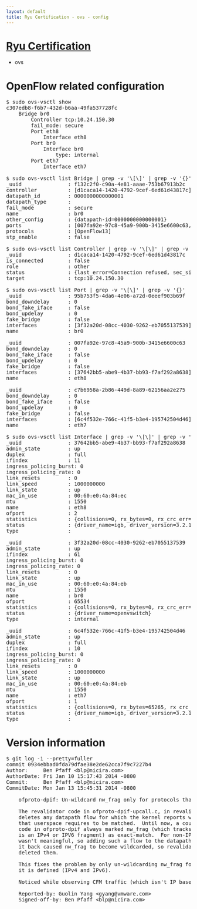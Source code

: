 ```yaml
---
layout: default
title: Ryu Certification - ovs - config
---
```

# [Ryu Certification](http://osrg.github.io/ryu/certification.html)
* ovs 

# OpenFlow related configuration
<pre>
$ sudo ovs-vsctl show
c307edb8-f6b7-432d-b6aa-49fa537728fc
    Bridge br0
        Controller tcp:10.24.150.30
        fail_mode: secure
        Port eth8
            Interface eth8
        Port br0
            Interface br0
                type: internal
        Port eth7
            Interface eth7

$ sudo ovs-vsctl list Bridge | grep -v '\[\]' | grep -v '{}'
_uuid               : f132c2f0-c90a-4e81-aaae-753b67913b2c
controller          : [d1caca14-1420-4792-9cef-6ed61d43817c]
datapath_id         : 0000000000000001
datapath_type       : 
fail_mode           : secure
name                : br0
other_config        : {datapath-id=0000000000000001}
ports               : [007fa92e-97c8-45a9-900b-3415e6600c63, 95b753f5-4da6-4e06-a72d-0eeef903b69f, c7b6958a-2b86-449d-8a89-62156aa2e275]
protocols           : [OpenFlow13]
stp_enable          : false

$ sudo ovs-vsctl list Controller | grep -v '\[\]' | grep -v '{}'
_uuid               : d1caca14-1420-4792-9cef-6ed61d43817c
is_connected        : false
role                : other
status              : {last_error=Connection refused, sec_since_connect=352, sec_since_disconnect=0, state=BACKOFF}
target              : tcp:10.24.150.30

$ sudo ovs-vsctl list Port | grep -v '\[\]' | grep -v '{}'
_uuid               : 95b753f5-4da6-4e06-a72d-0eeef903b69f
bond_downdelay      : 0
bond_fake_iface     : false
bond_updelay        : 0
fake_bridge         : false
interfaces          : [3f32a20d-08cc-4030-9262-eb7055137539]
name                : br0

_uuid               : 007fa92e-97c8-45a9-900b-3415e6600c63
bond_downdelay      : 0
bond_fake_iface     : false
bond_updelay        : 0
fake_bridge         : false
interfaces          : [37642bb5-abe9-4b37-bb93-f7af292a8638]
name                : eth8

_uuid               : c7b6958a-2b86-449d-8a89-62156aa2e275
bond_downdelay      : 0
bond_fake_iface     : false
bond_updelay        : 0
fake_bridge         : false
interfaces          : [6c4f532e-766c-41f5-b3e4-195742504d46]
name                : eth7

$ sudo ovs-vsctl list Interface | grep -v '\[\]' | grep -v '{}'
_uuid               : 37642bb5-abe9-4b37-bb93-f7af292a8638
admin_state         : up
duplex              : full
ifindex             : 11
ingress_policing_burst: 0
ingress_policing_rate: 0
link_resets         : 0
link_speed          : 1000000000
link_state          : up
mac_in_use          : 00:60:e0:4a:84:ec
mtu                 : 1550
name                : eth8
ofport              : 2
statistics          : {collisions=0, rx_bytes=0, rx_crc_err=0, rx_dropped=0, rx_errors=0, rx_frame_err=0, rx_over_err=0, rx_packets=0, tx_bytes=20536, tx_dropped=0, tx_errors=0, tx_packets=220}
status              : {driver_name=igb, driver_version=3.2.10-k, firmware_version=3.10-0}
type                : 

_uuid               : 3f32a20d-08cc-4030-9262-eb7055137539
admin_state         : up
ifindex             : 61
ingress_policing_burst: 0
ingress_policing_rate: 0
link_resets         : 0
link_state          : up
mac_in_use          : 00:60:e0:4a:84:eb
mtu                 : 1550
name                : br0
ofport              : 65534
statistics          : {collisions=0, rx_bytes=0, rx_crc_err=0, rx_dropped=0, rx_errors=0, rx_frame_err=0, rx_over_err=0, rx_packets=0, tx_bytes=0, tx_dropped=0, tx_errors=0, tx_packets=0}
status              : {driver_name=openvswitch}
type                : internal

_uuid               : 6c4f532e-766c-41f5-b3e4-195742504d46
admin_state         : up
duplex              : full
ifindex             : 10
ingress_policing_burst: 0
ingress_policing_rate: 0
link_resets         : 0
link_speed          : 1000000000
link_state          : up
mac_in_use          : 00:60:e0:4a:84:eb
mtu                 : 1550
name                : eth7
ofport              : 1
statistics          : {collisions=0, rx_bytes=65265, rx_crc_err=0, rx_dropped=0, rx_errors=0, rx_frame_err=0, rx_over_err=0, rx_packets=660, tx_bytes=0, tx_dropped=0, tx_errors=0, tx_packets=0}
status              : {driver_name=igb, driver_version=3.2.10-k, firmware_version=3.10-0}
type                : 
</pre>

# Version information
<pre>
$ git log -1 --pretty=fuller
commit 0934ebbad0fda79dfae38e2de62cca7f9c7227b4
Author:     Ben Pfaff &lt;blp@nicira.com&gt;
AuthorDate: Fri Jan 10 15:17:43 2014 -0800
Commit:     Ben Pfaff &lt;blp@nicira.com&gt;
CommitDate: Mon Jan 13 15:45:31 2014 -0800

    ofproto-dpif: Un-wildcard nw_frag only for protocols that have fragments.
    
    The revalidator code in ofproto-dpif-upcall.c, in revalidate_ukey(),
    deletes any datapath flow for which the kernel reports wildcarded bits
    that userspace requires to be matched.  Until now, a couple of pieces of
    code in ofproto-dpif always marked nw_frag (which tracks whether a packet
    is an IPv4 or IPV6 fragment) as exact-match.  For non-IP protocols, this
    wasn't meaningful, so adding such a flow to the datapath and then receiving
    it back caused nw_frag to become wildcarded, so revalidate_ukey() always
    deleted them.
    
    This fixes the problem by only un-wildcarding nw_frag for protocols where
    it is defined (IPv4 and IPv6).
    
    Noticed while observing CFM traffic (which isn't IP based) over a tunnel.
    
    Reported-by: Guolin Yang &lt;gyang@vmware.com&gt;
    Signed-off-by: Ben Pfaff &lt;blp@nicira.com&gt;
</pre>
